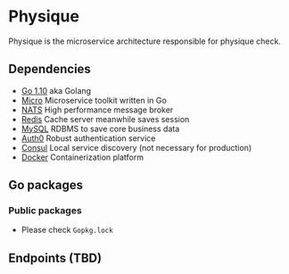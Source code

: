 # Physique

Physique is the microservice architecture responsible for physique check.

## Dependencies

- [Go 1.10](https://golang.org/) aka Golang
- [Micro](https://micro.mu/) Microservice toolkit written in Go
- [NATS](http://nats.io/) High performance message broker
- [Redis](https://redis.io/) Cache server meanwhile saves session
- [MySQL](https://www.mysql.com/) RDBMS to save core business data
- [Auth0](https://auth0.com/) Robust authentication service
- [Consul](https://www.consul.io/) Local service discovery (not necessary for production)
- [Docker](https://www.docker.com/) Containerization platform

## Go packages

### Public packages

- Please check `Gopkg.lock`

## Endpoints (TBD)